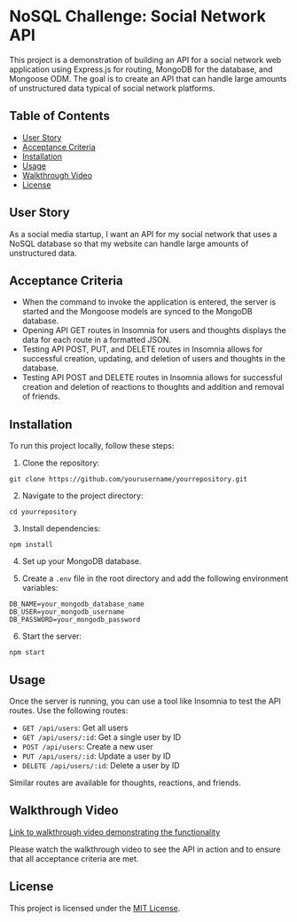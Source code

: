 # NoSQL Challenge: Social Network API

This project is a demonstration of building an API for a social network web application using Express.js for routing, MongoDB for the database, and Mongoose ODM. The goal is to create an API that can handle large amounts of unstructured data typical of social network platforms.

## Table of Contents

- [User Story](#user-story)
- [Acceptance Criteria](#acceptance-criteria)
- [Installation](#installation)
- [Usage](#usage)
- [Walkthrough Video](#walkthrough-video)
- [License](#license)

## User Story

As a social media startup, I want an API for my social network that uses a NoSQL database so that my website can handle large amounts of unstructured data.

## Acceptance Criteria

- When the command to invoke the application is entered, the server is started and the Mongoose models are synced to the MongoDB database.
- Opening API GET routes in Insomnia for users and thoughts displays the data for each route in a formatted JSON.
- Testing API POST, PUT, and DELETE routes in Insomnia allows for successful creation, updating, and deletion of users and thoughts in the database.
- Testing API POST and DELETE routes in Insomnia allows for successful creation and deletion of reactions to thoughts and addition and removal of friends.

## Installation

To run this project locally, follow these steps:

1. Clone the repository:

```
git clone https://github.com/yourusername/yourrepository.git
```

2. Navigate to the project directory:

```
cd yourrepository
```

3. Install dependencies:

```
npm install
```

4. Set up your MongoDB database.

5. Create a `.env` file in the root directory and add the following environment variables:

```
DB_NAME=your_mongodb_database_name
DB_USER=your_mongodb_username
DB_PASSWORD=your_mongodb_password
```

6. Start the server:

```
npm start
```

## Usage

Once the server is running, you can use a tool like Insomnia to test the API routes. Use the following routes:

- `GET /api/users`: Get all users
- `GET /api/users/:id`: Get a single user by ID
- `POST /api/users`: Create a new user
- `PUT /api/users/:id`: Update a user by ID
- `DELETE /api/users/:id`: Delete a user by ID

Similar routes are available for thoughts, reactions, and friends.

## Walkthrough Video

[Link to walkthrough video demonstrating the functionality](#)

Please watch the walkthrough video to see the API in action and to ensure that all acceptance criteria are met.

## License

This project is licensed under the [MIT License](LICENSE).
